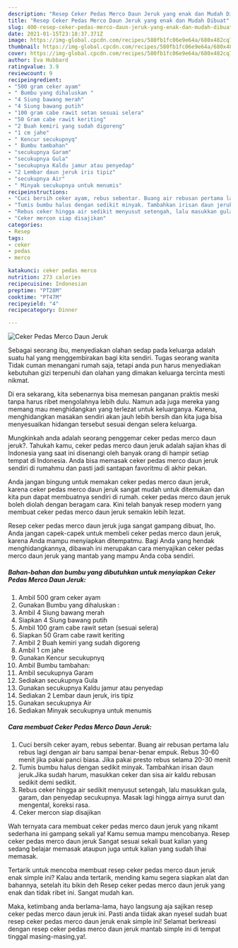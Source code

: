 ```yaml
---
description: "Resep Ceker Pedas Merco Daun Jeruk yang enak dan Mudah Dibuat"
title: "Resep Ceker Pedas Merco Daun Jeruk yang enak dan Mudah Dibuat"
slug: 400-resep-ceker-pedas-merco-daun-jeruk-yang-enak-dan-mudah-dibuat
date: 2021-01-15T23:18:37.371Z
image: https://img-global.cpcdn.com/recipes/580fb1fc06e9e64a/680x482cq70/ceker-pedas-merco-daun-jeruk-foto-resep-utama.jpg
thumbnail: https://img-global.cpcdn.com/recipes/580fb1fc06e9e64a/680x482cq70/ceker-pedas-merco-daun-jeruk-foto-resep-utama.jpg
cover: https://img-global.cpcdn.com/recipes/580fb1fc06e9e64a/680x482cq70/ceker-pedas-merco-daun-jeruk-foto-resep-utama.jpg
author: Eva Hubbard
ratingvalue: 3.9
reviewcount: 9
recipeingredient:
- "500 gram ceker ayam"
- " Bumbu yang dihaluskan "
- "4 Siung bawang merah"
- "4 Siung bawang putih"
- "100 gram cabe rawit setan sesuai selera"
- "50 Gram cabe rawit keriting"
- "2 Buah kemiri yang sudah digoreng"
- "1 cm jahe"
- " Kencur secukupnyq"
- " Bumbu tambahan"
- "secukupnya Garam"
- "secukupnya Gula"
- "secukupnya Kaldu jamur atau penyedap"
- "2 Lembar daun jeruk iris tipiz"
- "secukupnya Air"
- " Minyak secukupnya untuk menumis"
recipeinstructions:
- "Cuci bersih ceker ayam, rebus sebentar. Buang air rebusan pertama lalu rebus lagi dengan air baru sampai benar-benar empuk. Rebus 30-60 menit jika pakai panci biasa. Jika pakai presto rebus selama 20-30 menit"
- "Tumis bumbu halus dengan sedikit minyak. Tambahkan irisan daun jeruk.Jika sudah harum, masukkan ceker dan sisa air kaldu rebusan sedikit demi sedikit."
- "Rebus ceker hingga air sedikit menyusut setengah, lalu masukkan gula, garam, dan penyedap secukupnya. Masak lagi hingga airnya surut dan mengental, koreksi rasa."
- "Ceker mercon siap disajikan"
categories:
- Resep
tags:
- ceker
- pedas
- merco

katakunci: ceker pedas merco 
nutrition: 273 calories
recipecuisine: Indonesian
preptime: "PT28M"
cooktime: "PT47M"
recipeyield: "4"
recipecategory: Dinner

---
```



![Ceker Pedas Merco Daun Jeruk](https://img-global.cpcdn.com/recipes/580fb1fc06e9e64a/680x482cq70/ceker-pedas-merco-daun-jeruk-foto-resep-utama.jpg)

Sebagai seorang ibu, menyediakan olahan sedap pada keluarga adalah suatu hal yang menggembirakan bagi kita sendiri. Tugas seorang  wanita Tidak cuman menangani rumah saja, tetapi anda pun harus menyediakan kebutuhan gizi terpenuhi dan olahan yang dimakan keluarga tercinta mesti nikmat.

Di era  sekarang, kita sebenarnya bisa memesan panganan praktis meski tanpa harus ribet mengolahnya lebih dulu. Namun ada juga mereka yang memang mau menghidangkan yang terlezat untuk keluarganya. Karena, menghidangkan masakan sendiri akan jauh lebih bersih dan kita juga bisa menyesuaikan hidangan tersebut sesuai dengan selera keluarga. 



Mungkinkah anda adalah seorang penggemar ceker pedas merco daun jeruk?. Tahukah kamu, ceker pedas merco daun jeruk adalah sajian khas di Indonesia yang saat ini disenangi oleh banyak orang di hampir setiap tempat di Indonesia. Anda bisa memasak ceker pedas merco daun jeruk sendiri di rumahmu dan pasti jadi santapan favoritmu di akhir pekan.

Anda jangan bingung untuk memakan ceker pedas merco daun jeruk, karena ceker pedas merco daun jeruk sangat mudah untuk ditemukan dan kita pun dapat membuatnya sendiri di rumah. ceker pedas merco daun jeruk boleh diolah dengan beragam cara. Kini telah banyak resep modern yang membuat ceker pedas merco daun jeruk semakin lebih lezat.

Resep ceker pedas merco daun jeruk juga sangat gampang dibuat, lho. Anda jangan capek-capek untuk membeli ceker pedas merco daun jeruk, karena Anda mampu menyiapkan ditempatmu. Bagi Anda yang hendak menghidangkannya, dibawah ini merupakan cara menyajikan ceker pedas merco daun jeruk yang mantab yang mampu Anda coba sendiri.

<!--inarticleads1-->

##### Bahan-bahan dan bumbu yang dibutuhkan untuk menyiapkan Ceker Pedas Merco Daun Jeruk:

1. Ambil 500 gram ceker ayam
1. Gunakan  Bumbu yang dihaluskan :
1. Ambil 4 Siung bawang merah
1. Siapkan 4 Siung bawang putih
1. Ambil 100 gram cabe rawit setan (sesuai selera)
1. Siapkan 50 Gram cabe rawit keriting
1. Ambil 2 Buah kemiri yang sudah digoreng
1. Ambil 1 cm jahe
1. Gunakan  Kencur secukupnyq
1. Ambil  Bumbu tambahan:
1. Ambil secukupnya Garam
1. Sediakan secukupnya Gula
1. Gunakan secukupnya Kaldu jamur atau penyedap
1. Sediakan 2 Lembar daun jeruk, iris tipiz
1. Gunakan secukupnya Air
1. Sediakan  Minyak secukupnya untuk menumis




<!--inarticleads2-->

##### Cara membuat Ceker Pedas Merco Daun Jeruk:

1. Cuci bersih ceker ayam, rebus sebentar. Buang air rebusan pertama lalu rebus lagi dengan air baru sampai benar-benar empuk. Rebus 30-60 menit jika pakai panci biasa. Jika pakai presto rebus selama 20-30 menit
1. Tumis bumbu halus dengan sedikit minyak. Tambahkan irisan daun jeruk.Jika sudah harum, masukkan ceker dan sisa air kaldu rebusan sedikit demi sedikit.
1. Rebus ceker hingga air sedikit menyusut setengah, lalu masukkan gula, garam, dan penyedap secukupnya. Masak lagi hingga airnya surut dan mengental, koreksi rasa.
1. Ceker mercon siap disajikan




Wah ternyata cara membuat ceker pedas merco daun jeruk yang nikamt sederhana ini gampang sekali ya! Kamu semua mampu mencobanya. Resep ceker pedas merco daun jeruk Sangat sesuai sekali buat kalian yang sedang belajar memasak ataupun juga untuk kalian yang sudah lihai memasak.

Tertarik untuk mencoba membuat resep ceker pedas merco daun jeruk enak simple ini? Kalau anda tertarik, mending kamu segera siapkan alat dan bahannya, setelah itu bikin deh Resep ceker pedas merco daun jeruk yang enak dan tidak ribet ini. Sangat mudah kan. 

Maka, ketimbang anda berlama-lama, hayo langsung aja sajikan resep ceker pedas merco daun jeruk ini. Pasti anda tiidak akan nyesel sudah buat resep ceker pedas merco daun jeruk enak simple ini! Selamat berkreasi dengan resep ceker pedas merco daun jeruk mantab simple ini di tempat tinggal masing-masing,ya!.

